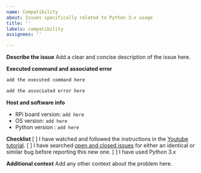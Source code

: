 ```yaml
---
name: Compatibility
about: Issues specifically related to Python 3.x usage
title: ''
labels: compatibility
assignees: ''

---
```


**Describe the issue**
Add a clear and concise description of the issue here.

**Executed command and associated error**
```sh
add the executed command here
```
```Python
add the associated error here
```

**Host and software info**
- RPi board version: `add here`
- OS version: `add here`
- Python version : `add here`

**Checklist**
[ ] I have watched and followed the instructions in the [Youtube tutorial](https://www.youtube.com/watch?v=fR5XhHYzUK0).
[ ] I have searched [open and closed issues](https://github.com/the-raspberry-pi-guy/lcd/issues) for either an identical or similar bug before reporting this new one.
[ ] I have used Python 3.x

**Additional context**
Add any other context about the problem here.
